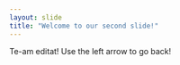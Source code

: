 ```yaml
---
layout: slide
title: "Welcome to our second slide!"
---
```

Te-am editat!
Use the left arrow to go back!
